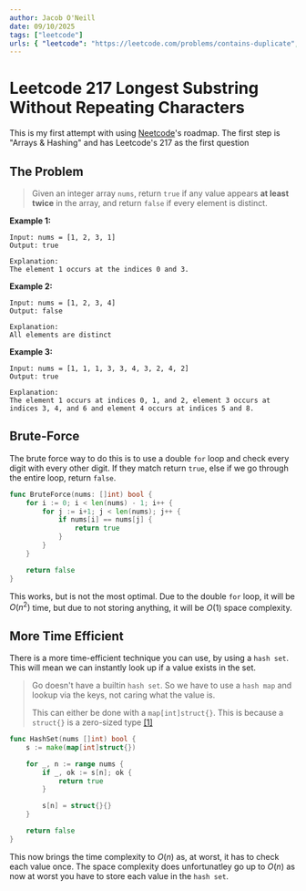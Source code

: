 ```yaml
---
author: Jacob O'Neill
date: 09/10/2025
tags: ["leetcode"]
urls: { "leetcode": "https://leetcode.com/problems/contains-duplicate", "github": "https://github.com/jacoboneill/blog/blob/main/posts/217_contains_duplicate/contains_duplicate.go"}
---
```


# Leetcode 217 Longest Substring Without Repeating Characters

This is my first attempt with using [Neetcode](https://neetcode.io/)'s roadmap. The first step is "Arrays & Hashing" and has Leetcode's 217 as the first question

## The Problem

> Given an integer array `nums`, return `true` if any value appears **at least twice** in the array, and return `false` if every element is distinct.

**Example 1:**
```
Input: nums = [1, 2, 3, 1]
Output: true

Explanation:
The element 1 occurs at the indices 0 and 3.
```

**Example 2:**
```
Input: nums = [1, 2, 3, 4]
Output: false

Explanation:
All elements are distinct
```

**Example 3:**
```
Input: nums = [1, 1, 1, 3, 3, 4, 3, 2, 4, 2]
Output: true

Explanation:
The element 1 occurs at indices 0, 1, and 2, element 3 occurs at indices 3, 4, and 6 and element 4 occurs at indices 5 and 8.
```

## Brute-Force

The brute force way to do this is to use a double `for` loop and check every digit with every other digit. If they match return `true`, else if we go through the entire loop, return `false`.

```go
func BruteForce(nums: []int) bool {
    for i := 0; i < len(nums) - 1; i++ {
        for j := i+1; j < len(nums); j++ {
            if nums[i] == nums[j] {
                return true
            }
        } 
    }

    return false
}
```

This works, but is not the most optimal. Due to the double `for` loop, it will be $O(n^2)$ time, but due to not storing anything, it will be $O(1)$ space complexity.

## More Time Efficient

There is a more time-efficient technique you can use, by using a `hash set`. This will mean we can instantly look up if a value exists in the set.

> Go doesn't have a builtin `hash set`. So we have to use a `hash map` and lookup via the keys, not caring what the value is.
>
> This can either be done with a `map[int]struct{}`. This is because a `struct{}` is a zero-sized type [\[1\]](https://go.dev/ref/spec#Size_and_alignment_guarantees)

```go
func HashSet(nums []int) bool {
    s := make(map[int]struct{})

    for _, n := range nums {
        if _, ok := s[n]; ok {
            return true
        }

        s[n] = struct{}{}
    }

    return false
}
```

This now brings the time complexity to $O(n)$ as, at worst, it has to check each value once. The space complexity does unfortunatley go up to $O(n)$ as now at worst you have to store each value in the `hash set`.
